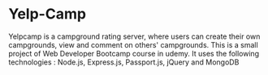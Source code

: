 # Yelp-Camp
Yelpcamp is a campground rating server, where users can create their own campgrounds, view and comment on others' campgrounds. This is a small project of Web Developer Bootcamp course in udemy. It uses the following technologies : Node.js, Express.js, Passport.js, jQuery and MongoDB
